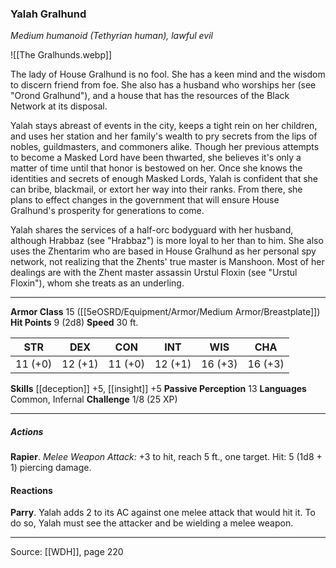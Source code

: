### Yalah Gralhund
_Medium humanoid (Tethyrian human), lawful evil_

![[The Gralhunds.webp]]

The lady of House Gralhund is no fool. She has a keen mind and the wisdom to discern friend from foe. She also has a husband who worships her (see "Orond Gralhund"), and a house that has the resources of the Black Network at its disposal.

Yalah stays abreast of events in the city, keeps a tight rein on her children, and uses her station and her family's wealth to pry secrets from the lips of nobles, guildmasters, and commoners alike. Though her previous attempts to become a Masked Lord have been thwarted, she believes it's only a matter of time until that honor is bestowed on her. Once she knows the identities and secrets of enough Masked Lords, Yalah is confident that she can bribe, blackmail, or extort her way into their ranks. From there, she plans to effect changes in the government that will ensure House Gralhund's prosperity for generations to come.

Yalah shares the services of a half-orc bodyguard with her husband, although Hrabbaz (see "Hrabbaz") is more loyal to her than to him. She also uses the Zhentarim who are based in House Gralhund as her personal spy network, not realizing that the Zhents' true master is Manshoon. Most of her dealings are with the Zhent master assassin Urstul Floxin (see "Urstul Floxin"), whom she treats as an underling.






---

**Armor Class** 15 ([[5eOSRD/Equipment/Armor/Medium Armor/Breastplate]])
**Hit Points** 9 (2d8)
**Speed** 30 ft.

| STR     | DEX     | CON     | INT     | WIS     | CHA     |
|---------|---------|---------|---------|---------|---------|
| 11 (+0) | 12 (+1) | 11 (+0) | 12 (+1) | 16 (+3) | 16 (+3) |

**Skills** [[deception]] +5, [[insight]] +5
**Passive Perception** 13
**Languages** Common, Infernal
**Challenge** 1/8 (25 XP)

---

##### Actions
**Rapier**. _Melee Weapon Attack:_ +3 to hit, reach 5 ft., one target. Hit: 5 (1d8 + 1) piercing damage.

#### Reactions
**Parry**. Yalah adds 2 to its AC against one melee attack that would hit it. To do so, Yalah must see the attacker and be wielding a melee weapon.


---

Source: [[WDH]], page 220